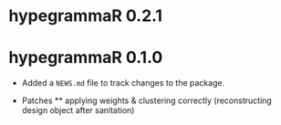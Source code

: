 # hypegrammaR 0.2.1

# hypegrammaR 0.1.0

* Added a `NEWS.md` file to track changes to the package.

* Patches
** applying weights & clustering correctly (reconstructing design object after sanitation)
